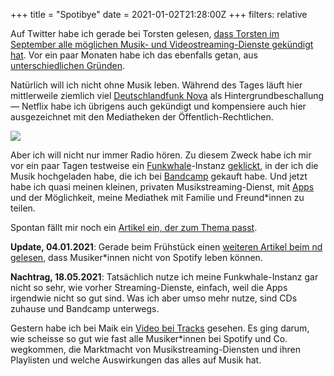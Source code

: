 +++
title = "Spotibye"
date = 2021-01-02T21:28:00Z
+++
filters: relative

Auf Twitter habe ich gerade bei Torsten gelesen, [dass Torsten im September alle möglichen Musik- und Videostreaming-Dienste gekündigt hat](https://twitter.com/Pixelaffe/status/1345409586401079302). Vor ein paar Monaten habe ich das ebenfalls getan, aus [unterschiedlichen Gründen](https://zeitschlag.blog/2020/10/22/spotibye.html).

Natürlich will ich nicht ohne Musik leben. Während des Tages läuft hier mittlerweile ziemlich viel [Deutschlandfunk Nova](https://www.deutschlandfunknova.de/) als Hintergrundbeschallung — Netflix habe ich übrigens auch gekündigt und kompensiere auch hier ausgezeichnet mit den Mediatheken der Öffentlich-Rechtlichen.

![](/2021/spotibye/spotibye.png)

Aber ich will nicht nur immer Radio hören. Zu diesem Zweck habe ich mir vor ein paar Tagen testweise ein [Funkwhale](https://funkwhale.audio/)-Instanz [geklickt](https://weingaertner-it.de/index.php/produkt-kategorie/funkwhale-hosting/), in der ich die Musik hochgeladen habe, die ich bei [Bandcamp](https://bandcamp.com/) gekauft habe. Und jetzt habe ich quasi meinen kleinen, privaten Musikstreaming-Dienst, mit [Apps](https://funkwhale.audio/de/apps) und der Möglichkeit, meine Mediathek mit Familie und Freund\*innen zu teilen.

Spontan fällt mir noch ein [Artikel ein, der zum Thema passt](https://www.neues-deutschland.de/artikel/1146129.bob-dylan-verwertung-bis-zum-letzten-ton.html).

**Update, 04.01.2021**: Gerade beim Frühstück einen [weiteren Artikel beim nd gelesen](https://www.neues-deutschland.de/artikel/1146500.spotify-von-spotify-kann-kein-musiker-leben.html), dass Musiker\*innen nicht von Spotify leben können.

**Nachtrag, 18.05.2021**: Tatsächlich nutze ich meine Funkwhale-Instanz gar nicht so sehr, wie vorher Streaming-Dienste, einfach, weil die Apps irgendwie nicht so gut sind. Was ich aber umso mehr nutze, sind CDs zuhause und Bandcamp unterwegs.

Gestern habe ich bei Maik ein [Video bei Tracks](https://www.langweiledich.net/arte-tracks-ueber-die-streaming-bezahlung-von-musikerinnen/) gesehen. Es ging darum, wie scheisse so gut wie fast alle Musiker\*innen bei Spotify und Co. wegkommen, die Marktmacht von Musikstreaming-Diensten und ihren Playlisten und welche Auswirkungen das alles auf Musik hat.
